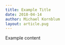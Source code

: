 ```yaml
---
title: Example Title
date: 2018-04-14
author: Michael Kornblum
layout: article.pug
---
```


Example content